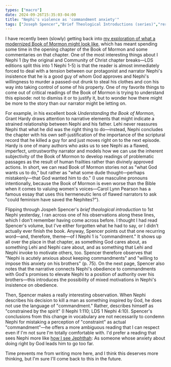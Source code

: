 ```yaml
---
types: ["macro"]
date: 2024-09-26T15:35:03-04:00
title: "Nephi's violence as 'commandment anxiety'"
tags: ["Joseph Spencer","Brief Theological Introductions (series)","rereading the Book of Mormon project","Book of Mormon","Grant Hardy","Understanding the Book of Mormon","Carol Lynn Pearson","Nephi"]
---
```


I have recently been (slowly) getting back into [my exploration of what a modernized Book of Mormon might look like](https://spencergreenhalgh.com/tags/rereading-the-book-of-mormon-project/), which has meant spending some time in the opening chapter of the Book of Mormon and some commentaries on that chapter. One of the most interesting things about I Nephi 1 (by the original and Community of Christ chapter breaks—LDS editions split this into 1 Nephi 1-5) is that the reader is almost immediately forced to deal with a tension between our protagonist and narrator Nephi's insistence that he is a good guy of whom God approves and Nephi's willingness to murder a passed-out drunk to steal his clothes and con his way into taking control of some of his property. One of my favorite things to come out of critical readings of the Book of Mormon is trying to understand this episode: not to dismiss it or to justify it, but to wonder how there might be more to the story than our narrator might be letting on.

For example, in his excellent book *Understanding the Book of Mormon*, Grant Hardy draws attention to narrative elements that might indicate a strained relationship between Nephi and his father. Lehi never reassures Nephi that what he did was the right thing to do—instead, Nephi concludes the chapter with his own self-justification of the importance of the scriptural record that he killed a guy for and just moves right on to the next episode. Hardy is one of many authors who asks us to see Nephi as a flawed, imperfect, untrustworthy narrator and models how we can use the inherent subjectivity of the Book of Mormon to develop readings of problematic passages as the result of human frailties rather than divinely approved actions. In short, we can read Book of Mormon stories not as "what God wants us to do," but rather as "what some dude thought—perhaps mistakenly—that God wanted him to do." (I use masculine pronouns intentionally, because the Book of Mormon is even worse than the Bible when it comes to valuing women's voices—Carol Lynn Pearson has a famous essay that uses this hermeneutic lens of flawed narrators to ask "could feminism have saved the Nephites?").

Flipping through Jospeh Spencer's *brief theological introduction* to 1st Nephi yesterday, I ran across one of his observations along these lines, which I don't remember having come across before. I thought I had read Spencer's volume, but I've either forgotten what he had to say, or I didn't actually ever finish the book. Anyway, Spencer points out that one recurring word—and, therefore, theme—of I Nephi 1 is "commandment." It shows up all over the place in that chapter, as something God cares about, as something Lehi and Nephi care about, and as something that Lehi and Nephi invoke to motivate others, too. Spencer therefore observes that "Nephi is acutely anxious about keeping commandments" and "willing to impose this anxiety on his brothers" (p. 75). On the next page, Spencer also notes that the narrative connects Nephi's obedience to commandments with God's promises to elevate Nephi to a position of authority over his brothers—this introduces the possibility of mixed motivations in Nephi's insistence on obedience. 

Then, Spencer makes a really interesting observation. When Nephi describes his decision to kill a man as something inspired by God, he does not use the language of "commandment." Rather, describes himself as "constrained by the spirit" (I Nephi 1:110; LDS 1 Nephi 4:10). Spencer's conclusions from this change in vocabulary are not necessarily to condemn Nephi for mistaking a perception of "constraint" as actual "commandment"—he offers a more ambiguous reading that I can respect even if I'm not sure I'm totally comfortable with. I'd prefer a reading that sees Nephi more like [how I see Jephthah](https://spencergreenhalgh.com/communities/on-david-archuleta-and-jephthah/): As someone whose anxiety about doing right by God leads him to go too far.

Time prevents me from writing more here, and I think this deserves more thinking, but I'm sure I'll come back to this in the future. 
